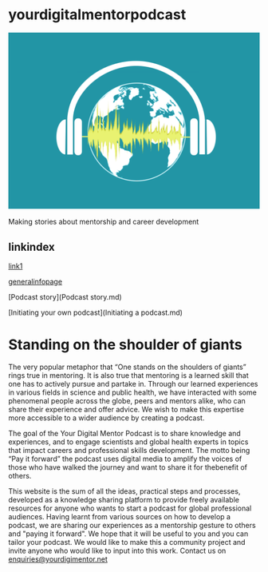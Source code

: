 
# yourdigitalmentorpodcast

![podcastlogo](logos/leadingImageV2_FinalSmall2.png)

Making stories about mentorship and career development

## linkindex

[link1](pasteurlhere)

[generalinfopage](generalinfo.md)

[Podcast story](Podcast story.md)

[Initiating your own podcast](Initiating a podcast.md)

# Standing on the shoulder of giants
The very popular metaphor that “One stands on the shoulders of giants” rings true in mentoring. It is also true that mentoring is a learned skill that one has to actively pursue and partake in. Through our learned experiences in various fields in science and public health, we have interacted with some phenomenal people across the globe, peers and mentors alike, who can share their experience and offer advice. We wish to make this expertise more accessible to a wider audience by creating a podcast. 

The goal of the Your Digital Mentor Podcast is to share knowledge and experiences, and to engage scientists and global health experts in topics that impact careers and professional skills development. The motto being “Pay it forward” the podcast uses digital media to amplify the voices of those who have walked the journey and want to share it for thebenefit of others.

This website is the sum of all the ideas, practical steps and processes, developed as a knowledge sharing platform to provide freely available resources for anyone who wants to start a podcast for global professional audiences. Having learnt from various sources on how to develop a podcast, we are sharing our experiences as a mentorship gesture to others and "paying it forward". We hope that it will be useful to you and you can tailor your podcast. We would like to make this a community project and invite anyone who would like to input into this work. Contact us on enquiries@yourdigimentor.net  

